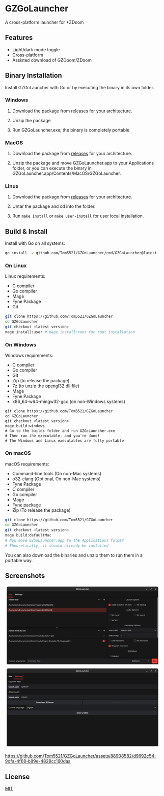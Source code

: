 # GZGoLauncher

A cross-platform launcher for *ZDoom

## Features

- Light/dark mode toggle
- Cross-platform
- Assisted download of GZDoom/ZDoom

## Binary Installation

Install GZGoLauncher with Go or by executing the binary in its own folder.

### Windows

1. Download the package from [releases](https://github.com/Tom5521/GZGoLauncher/releases/latest)
for your architecture.

2. Unzip the package

3. Run GZGoLauncher.exe; the binary is completely portable.

### MacOS

1. Download the package from [releases](https://github.com/Tom5521/GZGoLauncher/releases/latest)
for your architecture.

2. Unzip the package and move GZGoLauncher.app to your Applications folder,
or you can execute the binary in GZGoLauncher.app/Contents/MacOS/GZGoLauncher.

### Linux

1. Download the package from [releases](https://github.com/Tom5521/GZGoLauncher/releases/latest)
for your architecture.

2. Untar the package and cd into the folder.

3. Run `make install` or `make user-install` for user local installation.

## Build & Install

Install with Go on all systems:

```bash
go install -v github.com/Tom5521/GZGoLauncher/cmd/GZGoLauncher@latest
```

### On Linux

Linux requirements:

- C compiler
- Go compiler
- Mage
- Fyne Package
- Git

```bash
git clone https://github.com/Tom5521/GZGoLauncher
cd GZGoLauncher
git checkout <latest version>
mage install:user # mage install:root for root installation
```

### On Windows

Windows requirements:

- C compiler
- Go compiler
- Git
- Zip (to release the package)
- 7z (to unzip the opengl32.dll file)
- Mage
- Fyne Package
- x86_64-w64-mingw32-gcc (on non-Windows systems)

```batch
git clone https://github.com/Tom5521/GZGoLauncher
cd GZGoLauncher
git checkout <latest version>
mage build:windows
# Go to the builds folder and run GZGoLauncher.exe
# Then run the executable, and you're done!
# The Windows and Linux executables are fully portable
```

### On macOS

macOS requirements:

- Command-line tools (On non-Mac systems)
- o32-clang (Optional, On non-Mac systems)
- Fyne Package
- C compiler
- Go compiler
- Mage
- Fyne package
- Zip (To release the package)

```bash
git clone https://github.com/Tom5521/GZGoLauncher
cd GZGoLauncher
git checkout <latest version>
mage build:defaultMac
# Now move GZGoLauncher.app to the Applications folder
# Theoretically, it should already be installed
```

You can also download the binaries and unzip them to run them in a portable way.

## Screenshots

![screenshot](./screenshots/Screenshot1.png)
![screenshot](./screenshots/Screenshot2.png)

<https://github.com/Tom5521/GZGoLauncher/assets/88908582/d9692c54-9dfa-4f68-b89e-4828cc160daa>

## License

[MIT](https://choosealicense.com/licenses/mit/)
